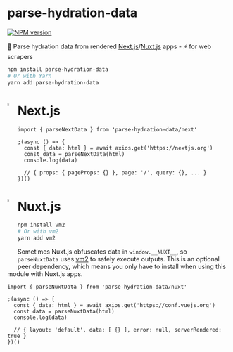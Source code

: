 # parse-hydration-data
[![NPM version](https://badgen.net/npm/v/parse-hydration-data)](https://www.npmjs.com/package/parse-hydration-data)

🌲 Parse hydration data from rendered [Next.js](https://github.com/vercel/next.js)/[Nuxt.js](https://github.com/nuxt/nuxt.js) apps - ⚡️ for web scrapers

```bash
npm install parse-hydration-data
# Or with Yarn
yarn add parse-hydration-data
```

<div class="header">
  <a href="https://github.com/vercel/next.js">
    <img src="https://assets.vercel.com/image/upload/v1607554385/repositories/next-js/next-logo.png" align="left" width="4%" />
  </a>
  <h1>Next.js</h1>
</div>

```tsx
import { parseNextData } from 'parse-hydration-data/next'

;(async () => {
  const { data: html } = await axios.get('https://nextjs.org')
  const data = parseNextData(html)
  console.log(data)

  // { props: { pageProps: {} }, page: '/', query: {}, ... }
})()
```

<div class="header">
  <a href="https://github.com/nuxt/nuxt.js">
    <img src="https://nuxtjs.org/logos/nuxt-square.svg" align="left" width="4%" />
  </a>
  <h1>Nuxt.js</h1>
</div>

```bash
npm install vm2
# Or with vm2
yarn add vm2
```

Sometimes Nuxt.js obfuscates data in `window.__NUXT__`, so `parseNuxtData` uses [vm2](https://github.com/patriksimek/vm2) to safely execute outputs. This is an optional peer dependency, which means you only have to install when using this module with Nuxt.js apps.

```tsx
import { parseNuxtData } from 'parse-hydration-data/nuxt'

;(async () => {
  const { data: html } = await axios.get('https://conf.vuejs.org')
  const data = parseNuxtData(html)
  console.log(data)

  // { layout: 'default', data: [ {} ], error: null, serverRendered: true }
})()
```
